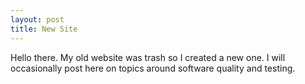 ```yaml
---
layout: post
title: New Site
---
```


Hello there. My old website was trash so I created a new one. I will occasionally post here on topics around software quality and testing.
